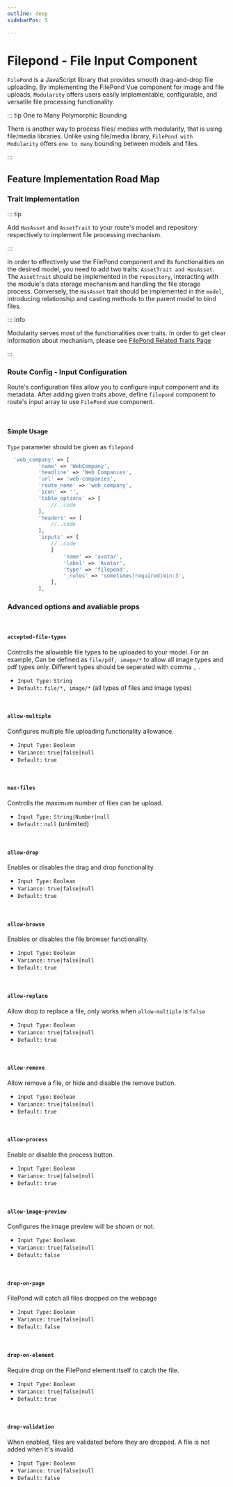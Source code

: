 ```yaml
---
outline: deep
sidebarPos: 5

---
```



# Filepond - File Input Component

`FilePond` is a JavaScript library that provides smooth drag-and-drop file uploading. By implementing the FilePond Vue component for image and file uploads, `Modularity` offers users easily implementable, configurable, and versatile file processing functionality.

::: tip One to Many Polymorphic Bounding

There is another way to process files/ medias with modularity, that is using file/media libraries. Unlike using file/media library, `FilePond with Modularity` offers `one to many` bounding between models and files.

:::
## Feature Implementation Road Map
### Trait Implementation

::: tip 

  Add `HasAsset` and `AssetTrait` to your route's model and repository respectively to implement file processing mechanism.

:::

In order to effectively use the FilePond component and its functionalities on the desired model, you need to add two traits: `AssetTrait and HasAsset`. The `AssetTrait` should be implemented in the `repository`, interacting with the module's data storage mechanism and handling the file storage process. Conversely, the `HasAsset` trait should be implemented in the `model`, introducing relationship and casting methods to the parent model to bind files.

::: info

Modularity serves most of the functionalities over traits. In order to get clear information about mechanism, please see [FilePond Related Traits Page](https://i.kym-cdn.com/entries/icons/original/000/011/976/That_Would_Be_Great_meme.jpg)

:::

### Route Config - Input Configuration

Route's configuration files allow you to configure input component and its metadata. After adding given traits above, define `filepond` component to route's input array to use `FilePond` vue component. 

  <br/>

  #### Simple Usage
  
  `Type` parameter should be given as `filepond`

  ```php
    'web_company' => [
            'name' => 'WebCompany',
            'headline' => 'Web Companies',
            'url' => 'web-companies',
            'route_name' => 'web_company',
            'icon' => '',
            'table_options' => [
                //..code
            ],
            'headers' => [
                //..code
            ],
            'inputs' => [
                //..code
                [
                    'name' => 'avatar',
                    'label' => 'Avatar',
                    'type' => 'filepond',
                    '_rules' => 'sometimes|required|min:3',
                ],
            ],

  ```

  ### Advanced options and avaliable props

  <br/>

  #### `accepted-file-types`

  Controlls the allowable file types to be uploaded to your model. For an example, Can be defined as `file/pdf, image/*` to allow all image types and pdf types only. Different types should be seperated with comma `,` .

  * `Input Type:` `String`
  * `Default:` `file/*, image/*` (all types of files and image types)
  
  <br/>
  
  #### `allow-multiple`

  Configures multiple file uploading functionality allowance.

  * `Input Type:` `Boolean`
  * `Variance:` `true|false|null`
  * `Default:` `true` 

  <br/>

  #### `max-files`

  Controlls the maximum number of files can be upload.

  * `Input Type:` `String|Number|null`
  * `Default:` `null` (unlimited)


  <br/>

  #### `allow-drop`

  Enables or disables the drag and drop functionality.


  * `Input Type:` `Boolean`
  * `Variance:` `true|false|null`
  * `Default:` `true` 

  <br/>


  #### `allow-browse`

  Enables or disables the file browser functionality.


  * `Input Type:` `Boolean`
  * `Variance:` `true|false|null`
  * `Default:` `true` 

  <br/>

  #### `allow-replace`

  Allow drop to replace a file, only works when `allow-multiple` is `false`


  * `Input Type:` `Boolean`
  * `Variance:` `true|false|null`
  * `Default:` `true` 

  <br/>

  #### `allow-remove`

  Allow remove a file, or hide and disable the remove button.


  * `Input Type:` `Boolean`
  * `Variance:` `true|false|null`
  * `Default:` `true` 

  <br/>

  #### `allow-process`

  Enable or disable the process button.


  * `Input Type:` `Boolean`
  * `Variance:` `true|false|null`
  * `Default:` `true` 

  <br/>

  #### `allow-image-preview`

  Configures the image preview will be shown or not.

  * `Input Type:` `Boolean`
  * `Variance:` `true|false|null`
  * `Default:` `false` 

  <br/>

  #### `drop-on-page`

  FilePond will catch all files dropped on the webpage

  * `Input Type:` `Boolean`
  * `Variance:` `true|false|null`
  * `Default:` `false` 
  
  <br/>

  #### `drop-on-element`

  Require drop on the FilePond element itself to catch the file.

  * `Input Type:` `Boolean`
  * `Variance:` `true|false|null`
  * `Default:` `true` 
  
  <br/>

  #### `drop-validation`

  When enabled, files are validated before they are dropped. A file is not added when it's invalid.
  
  * `Input Type:` `Boolean`
  * `Variance:` `true|false|null`
  * `Default:` `false` 
  
  <br/>










